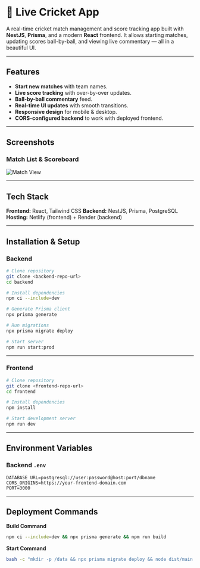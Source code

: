 

# 🏏 Live Cricket App

A real-time cricket match management and score tracking app built with **NestJS**, **Prisma**, and a modern **React** frontend.
It allows starting matches, updating scores ball-by-ball, and viewing live commentary — all in a beautiful UI.

---

##  Features

* **Start new matches** with team names.
* **Live score tracking** with over-by-over updates.
* **Ball-by-ball commentary** feed.
* **Real-time UI updates** with smooth transitions.
* **Responsive design** for mobile & desktop.
* **CORS-configured backend** to work with deployed frontend.

---

##  Screenshots

### Match List & Scoreboard

![Match View](./screenshots/match-view.png)

---

##  Tech Stack

**Frontend:** React, Tailwind CSS
**Backend:** NestJS, Prisma, PostgreSQL
**Hosting:** Netlify (frontend) + Render (backend)

---

##  Installation & Setup

### Backend

```bash
# Clone repository
git clone <backend-repo-url>
cd backend

# Install dependencies
npm ci --include=dev

# Generate Prisma client
npx prisma generate

# Run migrations
npx prisma migrate deploy

# Start server
npm run start:prod
```

---

### Frontend

```bash
# Clone repository
git clone <frontend-repo-url>
cd frontend

# Install dependencies
npm install

# Start development server
npm run dev
```

---

##  Environment Variables

### Backend `.env`

```env
DATABASE_URL=postgresql://user:password@host:port/dbname
CORS_ORIGINS=https://your-frontend-domain.com
PORT=3000
```

---

##  Deployment Commands

**Build Command**

```bash
npm ci --include=dev && npx prisma generate && npm run build
```

**Start Command**

```bash
bash -c "mkdir -p /data && npx prisma migrate deploy && node dist/main.js"
```


